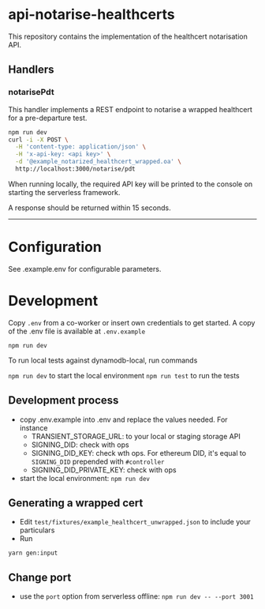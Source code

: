 # api-notarise-healthcerts

This repository contains the implementation of the healthcert notarisation API.

## Handlers

### notarisePdt

This handler implements a REST endpoint to notarise a wrapped healthcert for a pre-departure test.

```sh
npm run dev
curl -i -X POST \
  -H 'content-type: application/json' \
  -H 'x-api-key: <api key>' \
  -d '@example_notarized_healthcert_wrapped.oa' \
  http://localhost:3000/notarise/pdt
```

When running locally, the required API key will be printed to the console on starting the serverless framework.

A response should be returned within 15 seconds.

---

# Configuration

See .example.env for configurable parameters.

# Development

Copy `.env` from a co-worker or insert own credentials to get started. A copy of the .env file is available at `.env.example`

```
npm run dev
```

To run local tests against dynamodb-local, run commands

`npm run dev` to start the local environment
`npm run test` to run the tests

## Development process

- copy .env.example into .env and replace the values needed. For instance
  - TRANSIENT_STORAGE_URL: to your local or staging storage API
  - SIGNING_DID: check with ops
  - SIGNING_DID_KEY: check wth ops. For ethereum DID, it's equal to `SIGNING_DID` prepended with `#controller`
  - SIGNING_DID_PRIVATE_KEY: check with ops
- start the local environment: `npm run dev`

## Generating a wrapped cert
- Edit `test/fixtures/example_healthcert_unwrapped.json` to include your particulars
- Run
```
yarn gen:input
```

## Change port

- use the `port` option from serverless offline: `npm run dev -- --port 3001`
